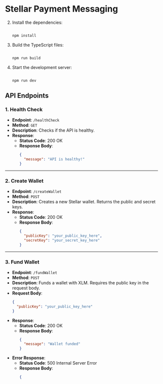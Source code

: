 # Stellar Payment Messaging


2. Install the dependencies:
   ```bash

   npm install

3. Build the TypeScript files:
   ```bash

   npm run build

4. Start the development server:
   ```bash

   npm run dev
   ```


## API Endpoints

### 1. Health Check

- **Endpoint**: `/healthCheck`
- **Method**: `GET`
- **Description**: Checks if the API is healthy.
- **Response**:
  - **Status Code**: 200 OK
  - **Response Body**:
    ```json
    {
      "message": "API is healthy!"
    }
    ```

---

### 2. Create Wallet

- **Endpoint**: `/createWallet`
- **Method**: `POST`
- **Description**: Creates a new Stellar wallet. Returns the public and secret keys.
- **Response**:
  - **Status Code**: 200 OK
  - **Response Body**:
    ```json
    {
      "publicKey": "your_public_key_here",
      "secretKey": "your_secret_key_here"
    }
    ```

---

### 3. Fund Wallet

- **Endpoint**: `/fundWallet`
- **Method**: `POST`
- **Description**: Funds a wallet with XLM. Requires the public key in the request body.
- **Request Body**:
    ```json
    {
      "publicKey": "your_public_key_here"
    }
    ```
- **Response**:
  - **Status Code**: 200 OK
  - **Response Body**:
    ```json
    {
      "message": "Wallet funded"
    }
    ```
- **Error Response**:
  - **Status Code**: 500 Internal Server Error
  - **Response Body**:
    ```json
    {
